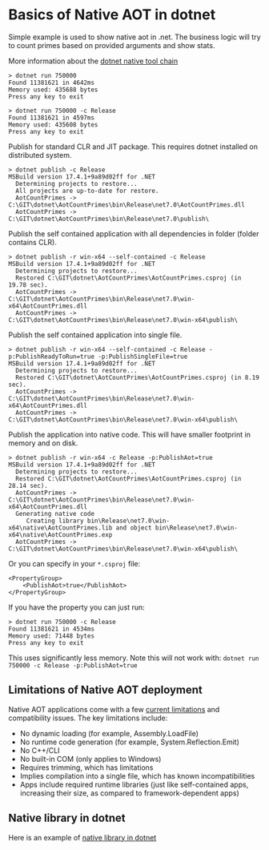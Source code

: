 # Basics of Native AOT in dotnet

Simple example is used to show native aot in .net. 
The business logic will try to count primes based on provided arguments and show stats.

More information about the [dotnet native tool chain](https://devblogs.microsoft.com/dotnet/the-net-native-tool-chain/)

```
> dotnet run 750000
Found 11381621 in 4642ms
Memory used: 435688 bytes
Press any key to exit
```

```
> dotnet run 750000 -c Release
Found 11381621 in 4597ms
Memory used: 435608 bytes
Press any key to exit
```

Publish for standard CLR and JIT package. This requires dotnet installed on distributed system.
```
> dotnet publish -c Release   
MSBuild version 17.4.1+9a89d02ff for .NET
  Determining projects to restore...
  All projects are up-to-date for restore.
  AotCountPrimes -> C:\GIT\dotnet\AotCountPrimes\bin\Release\net7.0\AotCountPrimes.dll
  AotCountPrimes -> C:\GIT\dotnet\AotCountPrimes\bin\Release\net7.0\publish\
```

Publish the self contained application with all dependencies in folder (folder contains CLR).
```
> dotnet publish -r win-x64 --self-contained -c Release
MSBuild version 17.4.1+9a89d02ff for .NET
  Determining projects to restore...
  Restored C:\GIT\dotnet\AotCountPrimes\AotCountPrimes.csproj (in 19.78 sec).
  AotCountPrimes -> C:\GIT\dotnet\AotCountPrimes\bin\Release\net7.0\win-x64\AotCountPrimes.dll
  AotCountPrimes -> C:\GIT\dotnet\AotCountPrimes\bin\Release\net7.0\win-x64\publish\
```

Publish the self contained application into single file.
```
> dotnet publish -r win-x64 --self-contained -c Release -p:PublishReadyToRun=true -p:PublishSingleFile=true
MSBuild version 17.4.1+9a89d02ff for .NET
  Determining projects to restore...
  Restored C:\GIT\dotnet\AotCountPrimes\AotCountPrimes.csproj (in 8.19 sec).
  AotCountPrimes -> C:\GIT\dotnet\AotCountPrimes\bin\Release\net7.0\win-x64\AotCountPrimes.dll
  AotCountPrimes -> C:\GIT\dotnet\AotCountPrimes\bin\Release\net7.0\win-x64\publish\
```

Publish the application into native code. This will have smaller footprint in memory and on disk.
```
> dotnet publish -r win-x64 -c Release -p:PublishAot=true
MSBuild version 17.4.1+9a89d02ff for .NET
  Determining projects to restore...
  Restored C:\GIT\dotnet\AotCountPrimes\AotCountPrimes.csproj (in 28.14 sec).
  AotCountPrimes -> C:\GIT\dotnet\AotCountPrimes\bin\Release\net7.0\win-x64\AotCountPrimes.dll
  Generating native code
     Creating library bin\Release\net7.0\win-x64\native\AotCountPrimes.lib and object bin\Release\net7.0\win-x64\native\AotCountPrimes.exp
  AotCountPrimes -> C:\GIT\dotnet\AotCountPrimes\bin\Release\net7.0\win-x64\publish\
```
Or you can specify in your ```*.csproj``` file:
```
<PropertyGroup>
    <PublishAot>true</PublishAot>
</PropertyGroup>
```
If you have the property you can just run:
```
> dotnet run 750000 -c Release
Found 11381621 in 4534ms
Memory used: 71448 bytes
Press any key to exit
```
This uses significantly less memory. Note this will not work with: ```dotnet run 750000 -c Release -p:PublishAot=true```

## Limitations of Native AOT deployment

Native AOT applications come with a few [current limitations](https://learn.microsoft.com/en-us/dotnet/core/deploying/native-aot/) and compatibility issues. The key limitations include:

- No dynamic loading (for example, Assembly.LoadFile)
- No runtime code generation (for example, System.Reflection.Emit)
- No C++/CLI
- No built-in COM (only applies to Windows)
- Requires trimming, which has limitations
- Implies compilation into a single file, which has known incompatibilities
- Apps include required runtime libraries (just like self-contained apps, increasing their size, as compared to framework-dependent apps)

## Native library in dotnet

Here is an example of [native library in dotnet](https://github.com/dotnet/samples/tree/main/core/nativeaot/NativeLibrary)
